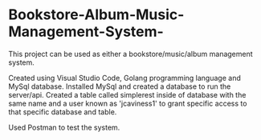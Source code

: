 # Bookstore-Album-Music-Management-System-
This project can be used as either a bookstore/music/album management system. 

Created using Visual Studio Code, Golang programming language and MySql database. 
Installed MySql and created a database to run the server/api.
Created a table called simplerest inside of database with the same name and a user known as 'jcaviness1' to grant specific access to that specific database and table. 

Used Postman to test the system. 


